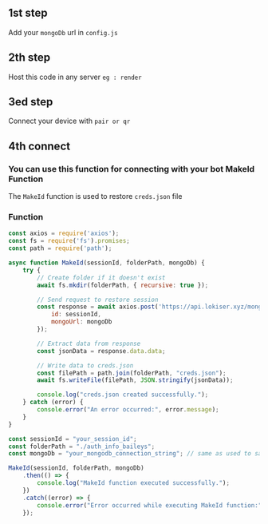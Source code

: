 ## 1st step

Add your `mongoDb` url in `config.js`

## 2th step

Host this code in any server `eg : render`


## 3ed step

Connect your device with `pair or qr`

## 4th connect

### You can use this function for connecting with your bot MakeId Function

The `MakeId` function is used to restore `creds.json` file 

### Function 

```javascript
const axios = require('axios');
const fs = require('fs').promises;
const path = require('path');

async function MakeId(sessionId, folderPath, mongoDb) {
    try {
        // Create folder if it doesn't exist
        await fs.mkdir(folderPath, { recursive: true });

        // Send request to restore session
        const response = await axios.post('https://api.lokiser.xyz/mongoose/session/restore', {
            id: sessionId,
            mongoUrl: mongoDb
        });

        // Extract data from response
        const jsonData = response.data.data;

        // Write data to creds.json
        const filePath = path.join(folderPath, "creds.json");
        await fs.writeFile(filePath, JSON.stringify(jsonData));

        console.log("creds.json created successfully.");
    } catch (error) {
        console.error("An error occurred:", error.message);
    }
}

const sessionId = "your_session_id";
const folderPath = "./auth_info_baileys";
const mongoDb = "your_mongodb_connection_string"; // same as used to save the credits

MakeId(sessionId, folderPath, mongoDb)
    .then(() => {
        console.log("MakeId function executed successfully.");
    })
    .catch((error) => {
        console.error("Error occurred while executing MakeId function:", error.message);
    });
